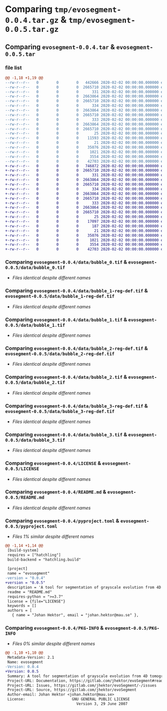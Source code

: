 # Comparing `tmp/evosegment-0.0.4.tar.gz` & `tmp/evosegment-0.0.5.tar.gz`

## Comparing `evosegment-0.0.4.tar` & `evosegment-0.0.5.tar`

### file list

```diff
@@ -1,18 +1,19 @@
--rw-r--r--   0        0        0   442666 2020-02-02 00:00:00.000000 evosegment-0.0.4/example.ipynb
--rw-r--r--   0        0        0  2665710 2020-02-02 00:00:00.000000 evosegment-0.0.4/data/bubble_0.tif
--rw-r--r--   0        0        0      331 2020-02-02 00:00:00.000000 evosegment-0.0.4/data/bubble_1-bubble_0-registration.tsv
--rw-r--r--   0        0        0  2663864 2020-02-02 00:00:00.000000 evosegment-0.0.4/data/bubble_1-reg-def.tif
--rw-r--r--   0        0        0  2665710 2020-02-02 00:00:00.000000 evosegment-0.0.4/data/bubble_1.tif
--rw-r--r--   0        0        0      334 2020-02-02 00:00:00.000000 evosegment-0.0.4/data/bubble_2-bubble_0-registration.tsv
--rw-r--r--   0        0        0  2663864 2020-02-02 00:00:00.000000 evosegment-0.0.4/data/bubble_2-reg-def.tif
--rw-r--r--   0        0        0  2665710 2020-02-02 00:00:00.000000 evosegment-0.0.4/data/bubble_2.tif
--rw-r--r--   0        0        0      333 2020-02-02 00:00:00.000000 evosegment-0.0.4/data/bubble_3-bubble_0-registration.tsv
--rw-r--r--   0        0        0  2663864 2020-02-02 00:00:00.000000 evosegment-0.0.4/data/bubble_3-reg-def.tif
--rw-r--r--   0        0        0  2665710 2020-02-02 00:00:00.000000 evosegment-0.0.4/data/bubble_3.tif
--rw-r--r--   0        0        0       25 2020-02-02 00:00:00.000000 evosegment-0.0.4/evosegment/__init__.py
--rw-r--r--   0        0        0    11593 2020-02-02 00:00:00.000000 evosegment-0.0.4/evosegment/evoSegment.py
--rw-r--r--   0        0        0       21 2020-02-02 00:00:00.000000 evosegment-0.0.4/.gitignore
--rw-r--r--   0        0        0    35076 2020-02-02 00:00:00.000000 evosegment-0.0.4/LICENSE
--rw-r--r--   0        0        0     1021 2020-02-02 00:00:00.000000 evosegment-0.0.4/README.md
--rw-r--r--   0        0        0     3554 2020-02-02 00:00:00.000000 evosegment-0.0.4/pyproject.toml
--rw-r--r--   0        0        0    42703 2020-02-02 00:00:00.000000 evosegment-0.0.4/PKG-INFO
+-rw-r--r--   0        0        0   746872 2020-02-02 00:00:00.000000 evosegment-0.0.5/example.ipynb
+-rw-r--r--   0        0        0  2665710 2020-02-02 00:00:00.000000 evosegment-0.0.5/data/bubble_0.tif
+-rw-r--r--   0        0        0      331 2020-02-02 00:00:00.000000 evosegment-0.0.5/data/bubble_1-bubble_0-registration.tsv
+-rw-r--r--   0        0        0  2663864 2020-02-02 00:00:00.000000 evosegment-0.0.5/data/bubble_1-reg-def.tif
+-rw-r--r--   0        0        0  2665710 2020-02-02 00:00:00.000000 evosegment-0.0.5/data/bubble_1.tif
+-rw-r--r--   0        0        0      334 2020-02-02 00:00:00.000000 evosegment-0.0.5/data/bubble_2-bubble_0-registration.tsv
+-rw-r--r--   0        0        0  2663864 2020-02-02 00:00:00.000000 evosegment-0.0.5/data/bubble_2-reg-def.tif
+-rw-r--r--   0        0        0  2665710 2020-02-02 00:00:00.000000 evosegment-0.0.5/data/bubble_2.tif
+-rw-r--r--   0        0        0      333 2020-02-02 00:00:00.000000 evosegment-0.0.5/data/bubble_3-bubble_0-registration.tsv
+-rw-r--r--   0        0        0  2663864 2020-02-02 00:00:00.000000 evosegment-0.0.5/data/bubble_3-reg-def.tif
+-rw-r--r--   0        0        0  2665710 2020-02-02 00:00:00.000000 evosegment-0.0.5/data/bubble_3.tif
+-rw-r--r--   0        0        0       25 2020-02-02 00:00:00.000000 evosegment-0.0.5/evosegment/__init__.py
+-rw-r--r--   0        0        0    17097 2020-02-02 00:00:00.000000 evosegment-0.0.5/evosegment/evoSegment.py
+-rw-r--r--   0        0        0      187 2020-02-02 00:00:00.000000 evosegment-0.0.5/evosegment/make_release
+-rw-r--r--   0        0        0       21 2020-02-02 00:00:00.000000 evosegment-0.0.5/.gitignore
+-rw-r--r--   0        0        0    35076 2020-02-02 00:00:00.000000 evosegment-0.0.5/LICENSE
+-rw-r--r--   0        0        0     1021 2020-02-02 00:00:00.000000 evosegment-0.0.5/README.md
+-rw-r--r--   0        0        0     3554 2020-02-02 00:00:00.000000 evosegment-0.0.5/pyproject.toml
+-rw-r--r--   0        0        0    42703 2020-02-02 00:00:00.000000 evosegment-0.0.5/PKG-INFO
```

### Comparing `evosegment-0.0.4/data/bubble_0.tif` & `evosegment-0.0.5/data/bubble_0.tif`

 * *Files identical despite different names*

### Comparing `evosegment-0.0.4/data/bubble_1-reg-def.tif` & `evosegment-0.0.5/data/bubble_1-reg-def.tif`

 * *Files identical despite different names*

### Comparing `evosegment-0.0.4/data/bubble_1.tif` & `evosegment-0.0.5/data/bubble_1.tif`

 * *Files identical despite different names*

### Comparing `evosegment-0.0.4/data/bubble_2-reg-def.tif` & `evosegment-0.0.5/data/bubble_2-reg-def.tif`

 * *Files identical despite different names*

### Comparing `evosegment-0.0.4/data/bubble_2.tif` & `evosegment-0.0.5/data/bubble_2.tif`

 * *Files identical despite different names*

### Comparing `evosegment-0.0.4/data/bubble_3-reg-def.tif` & `evosegment-0.0.5/data/bubble_3-reg-def.tif`

 * *Files identical despite different names*

### Comparing `evosegment-0.0.4/data/bubble_3.tif` & `evosegment-0.0.5/data/bubble_3.tif`

 * *Files identical despite different names*

### Comparing `evosegment-0.0.4/LICENSE` & `evosegment-0.0.5/LICENSE`

 * *Files identical despite different names*

### Comparing `evosegment-0.0.4/README.md` & `evosegment-0.0.5/README.md`

 * *Files identical despite different names*

### Comparing `evosegment-0.0.4/pyproject.toml` & `evosegment-0.0.5/pyproject.toml`

 * *Files 1% similar despite different names*

```diff
@@ -1,14 +1,14 @@
 [build-system]
 requires = ["hatchling"]
 build-backend = "hatchling.build"
 
 [project]
 name = "evosegment"
-version = "0.0.4"
+version = "0.0.5"
 description = 'A tool for segmentation of grayscale evolution from 4D tomograhphy data (or other images)'
 readme = "README.md"
 requires-python = ">=3.7"
 license = {file="LICENSE"}
 keywords = []
 authors = [
   { name = "Johan Hektor", email = "johan.hektor@mau.se" },
```

### Comparing `evosegment-0.0.4/PKG-INFO` & `evosegment-0.0.5/PKG-INFO`

 * *Files 0% similar despite different names*

```diff
@@ -1,10 +1,10 @@
 Metadata-Version: 2.1
 Name: evosegment
-Version: 0.0.4
+Version: 0.0.5
 Summary: A tool for segmentation of grayscale evolution from 4D tomograhphy data (or other images)
 Project-URL: Documentation, https://gitlab.com/jhektor/evoSegment#readme
 Project-URL: Issues, https://gitlab.com/jhektor/evoSegment/-/issues
 Project-URL: Source, https://gitlab.com/jhektor/evoSegment
 Author-email: Johan Hektor <johan.hektor@mau.se>
 License:                     GNU GENERAL PUBLIC LICENSE
                                Version 3, 29 June 2007
```

